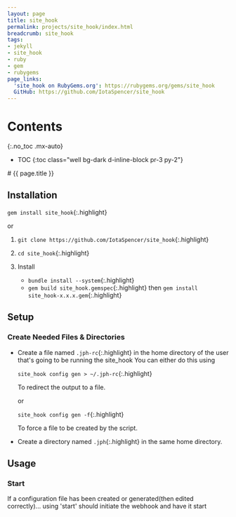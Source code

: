 ```yaml
---
layout: page
title: site_hook
permalink: projects/site_hook/index.html
breadcrumb: site_hook
tags:
- jekyll
- site_hook
- ruby
- gem
- rubygems
page_links:
  'site_hook on RubyGems.org': https://rubygems.org/gems/site_hook
  GitHub: https://github.com/IotaSpencer/site_hook
---
```

<div class="float-right card bg-dark ml-4 mr-2" style="order: 2;" markdown="1">

# Contents
{:.no_toc .mx-auto}

* TOC
{:toc class="well bg-dark d-inline-block pr-3 py-2"}
</div>

<div markdown="1">
# {{ page.title }}

## Installation

  <div class="list-group bg-dark-gray">

  <div markdown="1" class="list-group-item bg-dark-gray">

  `gem install site_hook`{:.highlight}

  </div>

  <div class="list-group-item bg-dark-gray">or</div>

  <div markdown="1" class="list-group-item bg-dark-gray">

  1. `git clone https://github.com/IotaSpencer/site_hook`{:.highlight}

  1. `cd site_hook`{:.highlight}

  1. Install
     * `bundle install --system`{:.highlight}
     * `gem build site_hook.gemspec`{:.highlight} then `gem install site_hook-x.x.x.gem`{:.highlight}
  </div>

  </div>

## Setup

### Create Needed Files & Directories
* Create a file named `.jph-rc`{:.highlight} in the home
    directory of the user that's going to be running the site_hook
    You can either do this using
  <div class="list-group bg-dark-gray">

  <div markdown="1" class="list-group-item bg-dark-gray">

  `site_hook config gen > ~/.jph-rc`{:.highlight}

  To redirect the output to a file.
  </div>

  or

  <div markdown="1" class="list-group-item bg-dark-gray">

  `site_hook config gen -f`{:.highlight}

  To force a file to be created by the script.
  </div>

  </div>

* Create a directory named `.jph`{:.highlight} in the same home directory.

## Usage

### Start

  If a configuration file has been created or generated(then edited correctly)... using 'start' should initiate the webhook and have it start
</div>